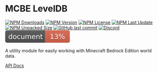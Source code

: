 # MCBE LevelDB

<!-- ![Thumbnail](./assets/thumbnail.png) --> <!-- TODO -->

[![NPM Downloads](https://img.shields.io/npm/d18m/mcbe-leveldb)](https://npmjs.com/package/mcbe-leveldb)
[![NPM Version](https://img.shields.io/npm/v/mcbe-leveldb)](https://npmjs.com/package/mcbe-leveldb)
[![NPM License](https://img.shields.io/npm/l/mcbe-leveldb)](https://npmjs.com/package/mcbe-leveldb)
[![NPM Last Update](https://img.shields.io/npm/last-update/mcbe-leveldb)](https://npmjs.com/package/mcbe-leveldb)
[![NPM Unpacked Size](https://img.shields.io/npm/unpacked-size/mcbe-leveldb)](https://npmjs.com/package/mcbe-leveldb)
[![GitHub last commit](https://img.shields.io/github/last-commit/8Crafter-Studios/mcbe-leveldb)](https://github.com/8Crafter-Studios/mcbe-leveldb/commits/main)
[![Discord](https://img.shields.io/discord/1213197616570048512?logo=discord&label=discord&link=https%3A%2F%2Fdiscord.8crafter.com)](https://discord.8crafter.com)
[![API Coverage](https://raw.githubusercontent.com/8Crafter-Studios/api.8crafter.com/refs/heads/main/docs/mcbe-leveldb/stable/coverage.svg)](https://docs.api.8crafter.com/mcbe-leveldb)

A utility module for easily working with Minecraft Bedrock Edition world data.

[API Docs](https://docs.api.8crafter.com/mcbe-leveldb)
